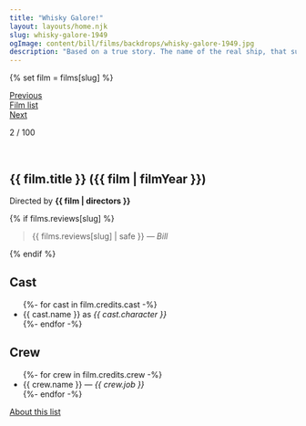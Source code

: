 ```yaml
---
title: "Whisky Galore!"
layout: layouts/home.njk
slug: whisky-galore-1949
ogImage: content/bill/films/backdrops/whisky-galore-1949.jpg
description: "Based on a true story. The name of the real ship, that sunk Feb 5 1941 - during WWII - was S/S Politician. Having left Liverpool two days earlier, heading for Jamaica, it sank outside Eriskay, The Outer Hebrides, Scotland, in bad weather, containing 250,000 bottles of whisky. The locals gathered as many bottles as they could, before the proper authorities arrived, and even today, bottles are found in the sand or in the sea every other year."
---
```


{% set film = films[slug] %}

<nav class="films">
  <div class="prev">
    <a href="../its-a-wonderful-life-1946"><i class="fa-solid fa-chevron-left fa-xs"></i> Previous</a>
  </div>
  <div>
    <a href="../">Film list</a>
  </div>
  <div class="next">
    <a href="../la-strada-1954">Next <i class="fa-solid fa-chevron-right fa-xs"></i></a>
  </div>
</nav>

<p>2 / 100</p>

<article class="film slug-whisky-galore-1949">
  <div class="backdrop-and-poster">
    <img class="poster" src="../films/posters/{{ slug }}.jpg" alt="">
    <img class="backdrop" src="../films/backdrops/{{ slug }}.jpg" alt="">
  </div>

  <h1>{{ film.title }} ({{ film | filmYear }})</h1>

  

  <p class="director">
    Directed by <strong>{{ film | directors }}</strong>
  </p>

  {% if films.reviews[slug] %}
    <blockquote> 
      {{ films.reviews[slug] | safe }} <em>— Bill</em>
    </blockquote> 
  {% endif %}

  <h2>
    Cast
  </h2>
  <ul>
    {%- for cast in film.credits.cast -%}
      <li>
        {{ cast.name }} as <em>{{ cast.character }}</em>
      </li>
    {%- endfor -%}
  </ul>

  <h2>
    Crew
  </h2>
  <ul>
    {%- for crew in film.credits.crew -%}
      <li>
        {{ crew.name }} &mdash; <em>{{ crew.job }}</em>
      </li>
    {%- endfor -%}
  </ul>
</article>
<footer>
  <a href="../about">About this list</a>
</footer>
